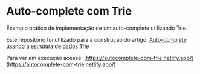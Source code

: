 # Auto-complete com Trie

Exemplo prático de implementação de um auto-complete utilizando Trie.

Este repositório foi utilizado para a construção do artigo: [Auto-complete usando a estrutura de dados Trie](https://gustv0.dev/autocomplete-usando-a-estrutura-de-dados-trie)

Para ver em execução acesse: [https://autocomplete-com-trie.netlify.app/](https://autocomplete-com-trie.netlify.app/)
